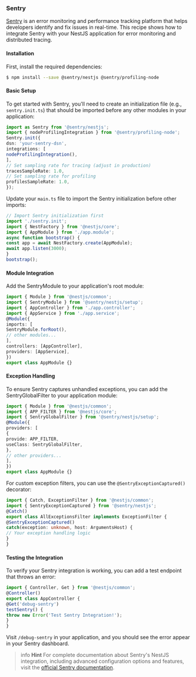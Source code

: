 ### Sentry

[Sentry](https://sentry.io) is an error monitoring and performance tracking platform that helps developers identify and fix issues in real-time. This recipe shows how to integrate Sentry with your NestJS application for error monitoring and distributed tracing.

#### Installation

First, install the required dependencies:


```bash
$ npm install --save @sentry/nestjs @sentry/profiling-node
```


#### Basic Setup

To get started with Sentry, you'll need to create an initialization file (e.g., `sentry.init.ts`) that should be imported before any other modules in your application:

```typescript
import as Sentry from '@sentry/nestjs';
import { nodeProfilingIntegration } from '@sentry/profiling-node';
Sentry.init({
dsn: 'your-sentry-dsn',
integrations: [
nodeProfilingIntegration(),
],
// Set sampling rate for tracing (adjust in production)
tracesSampleRate: 1.0,
// Set sampling rate for profiling
profilesSampleRate: 1.0,
});

```


Update your `main.ts` file to import the Sentry initialization before other imports:


```typescript
// Import Sentry initialization first
import './sentry.init';
import { NestFactory } from '@nestjs/core';
import { AppModule } from './app.module';
async function bootstrap() {
const app = await NestFactory.create(AppModule);
await app.listen(3000);
}
bootstrap();
```


#### Module Integration

Add the SentryModule to your application's root module:


```typescript
import { Module } from '@nestjs/common';
import { SentryModule } from '@sentry/nestjs/setup';
import { AppController } from './app.controller';
import { AppService } from './app.service';
@Module({
imports: [
SentryModule.forRoot(),
// other modules...
],
controllers: [AppController],
providers: [AppService],
})
export class AppModule {}
```


#### Exception Handling

To ensure Sentry captures unhandled exceptions, you can add the SentryGlobalFilter to your application module:

```typescript
import { Module } from '@nestjs/common';
import { APP_FILTER } from '@nestjs/core';
import { SentryGlobalFilter } from '@sentry/nestjs/setup';
@Module({
providers: [
{
provide: APP_FILTER,
useClass: SentryGlobalFilter,
},
// other providers...
],
})
export class AppModule {}
```


For custom exception filters, you can use the `@SentryExceptionCaptured()` decorator:

```typescript
import { Catch, ExceptionFilter } from '@nestjs/common';
import { SentryExceptionCaptured } from '@sentry/nestjs';
@Catch()
export class AllExceptionsFilter implements ExceptionFilter {
@SentryExceptionCaptured()
catch(exception: unknown, host: ArgumentsHost) {
// Your exception handling logic
}
}
```


#### Testing the Integration

To verify your Sentry integration is working, you can add a test endpoint that throws an error:

```typescript
import { Controller, Get } from '@nestjs/common';
@Controller()
export class AppController {
@Get('debug-sentry')
testSentry() {
throw new Error('Test Sentry Integration!');
}
}
```


Visit `/debug-sentry` in your application, and you should see the error appear in your Sentry dashboard.

> info **Hint** For complete documentation about Sentry's NestJS integration, including advanced configuration options and features, visit the [official Sentry documentation](https://docs.sentry.io/platforms/javascript/guides/nestjs/).

